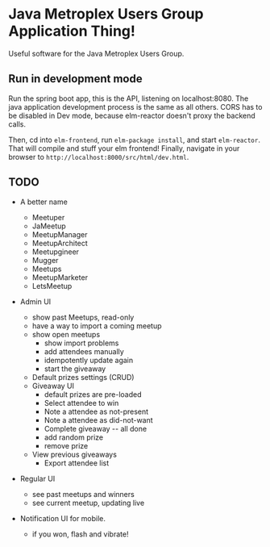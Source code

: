 # Java Metroplex Users Group Application Thing!

Useful software for the Java Metroplex Users Group.

## Run in development mode

Run the spring boot app, this is the API, listening on localhost:8080.
The java application development process is the same as all others. CORS
has to be disabled in Dev mode, because elm-reactor doesn't proxy the backend calls.

Then, cd into `elm-frontend`, run `elm-package install`, and start `elm-reactor`. That will compile and stuff your elm frontend! Finally, navigate in your browser to `http://localhost:8000/src/html/dev.html`.

## TODO

* A better name
    * Meetuper
    * JaMeetup
    * MeetupManager
    * MeetupArchitect
    * Meetupgineer
    * Mugger
    * Meetups
    * MeetupMarketer
    * LetsMeetup

* Admin UI
  * show past Meetups, read-only
  * have a way to import a coming meetup
  * show open meetups
    * show import problems
    * add attendees manually
    * idempotently update again
    * start the giveaway
  * Default prizes settings (CRUD)
  * Giveaway UI
    * default prizes are pre-loaded
    * Select attendee to win
    * Note a attendee as not-present
    * Note a attendee as did-not-want
    * Complete giveaway -- all done
    * add random prize
    * remove prize
  * View previous giveaways
    * Export attendee list

* Regular UI
  * see past meetups and winners
  * see current meetup, updating live

* Notification UI for mobile. 
  * if you won, flash and vibrate!